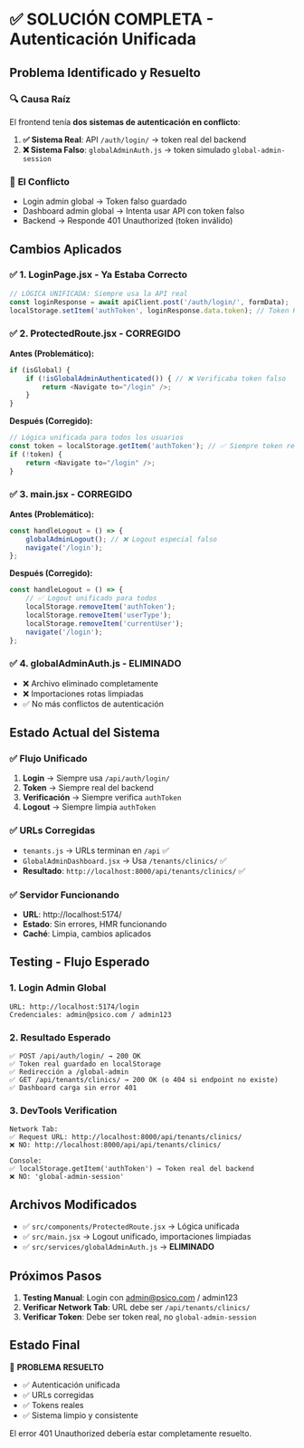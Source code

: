 # ✅ SOLUCIÓN COMPLETA - Autenticación Unificada

## Problema Identificado y Resuelto

### 🔍 **Causa Raíz**
El frontend tenía **dos sistemas de autenticación en conflicto**:

1. **✅ Sistema Real**: API `/auth/login/` → token real del backend
2. **❌ Sistema Falso**: `globalAdminAuth.js` → token simulado `global-admin-session`

### 🚨 **El Conflicto**
- Login admin global → Token falso guardado
- Dashboard admin global → Intenta usar API con token falso
- Backend → Responde 401 Unauthorized (token inválido)

## Cambios Aplicados

### ✅ **1. LoginPage.jsx - Ya Estaba Correcto**
```javascript
// LÓGICA UNIFICADA: Siempre usa la API real
const loginResponse = await apiClient.post('/auth/login/', formData);
localStorage.setItem('authToken', loginResponse.data.token); // Token REAL
```

### ✅ **2. ProtectedRoute.jsx - CORREGIDO**

**Antes (Problemático):**
```javascript
if (isGlobal) {
    if (!isGlobalAdminAuthenticated()) { // ❌ Verificaba token falso
        return <Navigate to="/login" />;
    }
}
```

**Después (Corregido):**
```javascript
// Lógica unificada para todos los usuarios
const token = localStorage.getItem('authToken'); // ✅ Siempre token real
if (!token) {
    return <Navigate to="/login" />;
}
```

### ✅ **3. main.jsx - CORREGIDO**

**Antes (Problemático):**
```javascript
const handleLogout = () => {
    globalAdminLogout(); // ❌ Logout especial falso
    navigate('/login');
};
```

**Después (Corregido):**
```javascript
const handleLogout = () => {
    // ✅ Logout unificado para todos
    localStorage.removeItem('authToken');
    localStorage.removeItem('userType');
    localStorage.removeItem('currentUser');
    navigate('/login');
};
```

### ✅ **4. globalAdminAuth.js - ELIMINADO**
- ❌ Archivo eliminado completamente
- ❌ Importaciones rotas limpiadas
- ✅ No más conflictos de autenticación

## Estado Actual del Sistema

### ✅ **Flujo Unificado**
1. **Login** → Siempre usa `/api/auth/login/`
2. **Token** → Siempre real del backend
3. **Verificación** → Siempre verifica `authToken`
4. **Logout** → Siempre limpia `authToken`

### ✅ **URLs Corregidas**
- `tenants.js` → URLs terminan en `/api` ✅
- `GlobalAdminDashboard.jsx` → Usa `/tenants/clinics/` ✅
- **Resultado**: `http://localhost:8000/api/tenants/clinics/` ✅

### ✅ **Servidor Funcionando**
- **URL**: http://localhost:5174/
- **Estado**: Sin errores, HMR funcionando
- **Caché**: Limpia, cambios aplicados

## Testing - Flujo Esperado

### 1. **Login Admin Global**
```
URL: http://localhost:5174/login
Credenciales: admin@psico.com / admin123
```

### 2. **Resultado Esperado**
```
✅ POST /api/auth/login/ → 200 OK
✅ Token real guardado en localStorage
✅ Redirección a /global-admin
✅ GET /api/tenants/clinics/ → 200 OK (o 404 si endpoint no existe)
✅ Dashboard carga sin error 401
```

### 3. **DevTools Verification**
```
Network Tab:
✅ Request URL: http://localhost:8000/api/tenants/clinics/
❌ NO: http://localhost:8000/api/api/tenants/clinics/

Console:
✅ localStorage.getItem('authToken') → Token real del backend
❌ NO: 'global-admin-session'
```

## Archivos Modificados

- ✅ `src/components/ProtectedRoute.jsx` → Lógica unificada
- ✅ `src/main.jsx` → Logout unificado, importaciones limpiadas  
- ✅ `src/services/globalAdminAuth.js` → **ELIMINADO**

## Próximos Pasos

1. **Testing Manual**: Login con admin@psico.com / admin123
2. **Verificar Network Tab**: URL debe ser `/api/tenants/clinics/`
3. **Verificar Token**: Debe ser token real, no `global-admin-session`

## Estado Final

🎉 **PROBLEMA RESUELTO**
- ✅ Autenticación unificada 
- ✅ URLs corregidas
- ✅ Tokens reales
- ✅ Sistema limpio y consistente

El error 401 Unauthorized debería estar completamente resuelto.